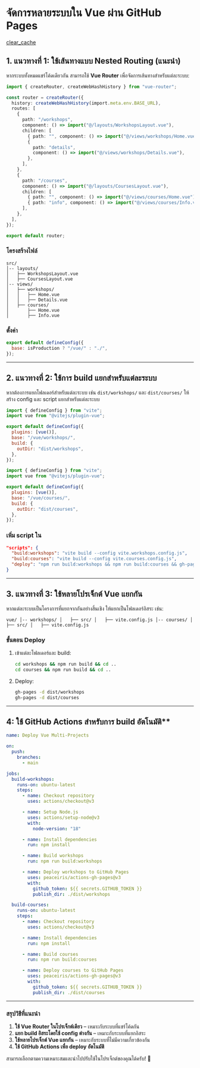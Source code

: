 # **จัดการหลายระบบใน Vue ผ่าน GitHub Pages**

[clear_cache](https://siraphoprmutt.github.io/vue/?clear_cache=1)

## **1. แนวทางที่ 1: ใช้เส้นทางแบบ Nested Routing (แนะนำ)**

หากระบบทั้งหมดแชร์โค้ดเดียวกัน สามารถใช้ **Vue Router** เพื่อจัดการเส้นทางสำหรับแต่ละระบบ:

```ts
import { createRouter, createWebHashHistory } from "vue-router";

const router = createRouter({
  history: createWebHashHistory(import.meta.env.BASE_URL),
  routes: [
    {
      path: "/workshops",
      component: () => import("@/layouts/WorkshopsLayout.vue"),
      children: [
        { path: "", component: () => import("@/views/workshops/Home.vue") },
        {
          path: "details",
          component: () => import("@/views/workshops/Details.vue"),
        },
      ],
    },
    {
      path: "/courses",
      component: () => import("@/layouts/CoursesLayout.vue"),
      children: [
        { path: "", component: () => import("@/views/courses/Home.vue") },
        { path: "info", component: () => import("@/views/courses/Info.vue") },
      ],
    },
  ],
});

export default router;
```

### **โครงสร้างไฟล์**

```plaintext
src/
│-- layouts/
│   ├── WorkshopsLayout.vue
│   ├── CoursesLayout.vue
│-- views/
│   ├── workshops/
│   │   ├── Home.vue
│   │   ├── Details.vue
│   ├── courses/
│       ├── Home.vue
│       ├── Info.vue
```

### **ตั้งค่า**

```js
export default defineConfig({
  base: isProduction ? "/vue/" : "./",
});
```

---

## **2. แนวทางที่ 2: ใช้การ build แยกสำหรับแต่ละระบบ**

หากต้องการแยกโฟลเดอร์สำหรับแต่ละระบบ เช่น `dist/workshops/` และ `dist/courses/` ให้สร้าง config และ script แยกสำหรับแต่ละระบบ

```js
import { defineConfig } from "vite";
import vue from "@vitejs/plugin-vue";

export default defineConfig({
  plugins: [vue()],
  base: "/vue/workshops/",
  build: {
    outDir: "dist/workshops",
  },
});
```

```js
import { defineConfig } from "vite";
import vue from "@vitejs/plugin-vue";

export default defineConfig({
  plugins: [vue()],
  base: "/vue/courses/",
  build: {
    outDir: "dist/courses",
  },
});
```

### **เพิ่ม script ใน**

```json
"scripts": {
  "build:workshops": "vite build --config vite.workshops.config.js",
  "build:courses": "vite build --config vite.courses.config.js",
  "deploy": "npm run build:workshops && npm run build:courses && gh-pages -d dist"
}
```

---

## **3. แนวทางที่ 3: ใช้หลายโปรเจ็กต์ Vue แยกกัน**

หากแต่ละระบบเป็นโครงการที่แยกจากกันอย่างสิ้นเชิง ให้แยกเป็นโฟลเดอร์อิสระ เช่น:

`vue/
│-- workshops/
│   ├── src/
│   ├── vite.config.js
│-- courses/
│   ├── src/
│   ├── vite.config.js`

### **ขั้นตอน Deploy**

1. เข้าแต่ละโฟลเดอร์และ build:

   ```sh
   cd workshops && npm run build && cd ..
   cd courses && npm run build && cd ..
   ```

2. Deploy:

   ```sh
   gh-pages -d dist/workshops
   gh-pages -d dist/courses
   ```

---

## 4: ใช้ GitHub Actions สำหรับการ build อัตโนมัติ\*\*

```yaml
name: Deploy Vue Multi-Projects

on:
  push:
    branches:
      - main

jobs:
  build-workshops:
    runs-on: ubuntu-latest
    steps:
      - name: Checkout repository
        uses: actions/checkout@v3

      - name: Setup Node.js
        uses: actions/setup-node@v3
        with:
          node-version: "18"

      - name: Install dependencies
        run: npm install

      - name: Build workshops
        run: npm run build:workshops

      - name: Deploy workshops to GitHub Pages
        uses: peaceiris/actions-gh-pages@v3
        with:
          github_token: ${{ secrets.GITHUB_TOKEN }}
          publish_dir: ./dist/workshops

  build-courses:
    runs-on: ubuntu-latest
    steps:
      - name: Checkout repository
        uses: actions/checkout@v3

      - name: Install dependencies
        run: npm install

      - name: Build courses
        run: npm run build:courses

      - name: Deploy courses to GitHub Pages
        uses: peaceiris/actions-gh-pages@v3
        with:
          github_token: ${{ secrets.GITHUB_TOKEN }}
          publish_dir: ./dist/courses
```

---

### **สรุปวิธีที่แนะนำ**

1. **ใช้ Vue Router ในโปรเจ็กต์เดียว** – เหมาะกับระบบที่แชร์โค้ดกัน
2. **แยก build อิสระโดยใช้ config ต่างกัน** – เหมาะกับระบบที่แยกอิสระ
3. **ใช้หลายโปรเจ็กต์ Vue แยกกัน** – เหมาะกับระบบที่ไม่มีความเกี่ยวข้องกัน
4. **ใช้ GitHub Actions เพื่อ deploy อัตโนมัติ**

สามารถเลือกตามความเหมาะสมและนำไปปรับใช้ในโปรเจ็กต์ของคุณได้ครับ! 🚀
